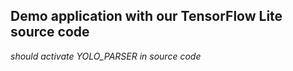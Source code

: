 ## Demo application with our TensorFlow Lite source code

*should activate YOLO_PARSER in source code*
